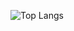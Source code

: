 
![Top Langs](https://github-readme-stats.vercel.app/api/top-langs/?username=Nikita-Komintsev&theme=tokyonight)
